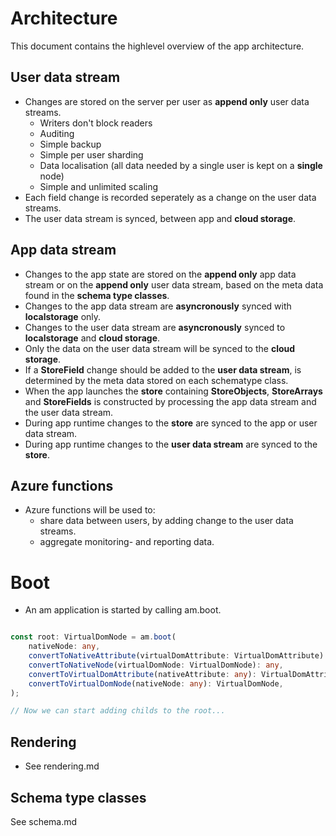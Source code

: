 # Architecture
This document contains the highlevel overview of the app architecture.



## User data stream
* Changes are stored on the server per user as **append only** user data streams.
    * Writers don't block readers
    * Auditing
    * Simple backup
    * Simple per user sharding
    * Data localisation (all data needed by a single user is kept on a **single** node)
    * Simple and unlimited scaling
* Each field change is recorded seperately as a change on the user data streams.
* The user data stream is synced, between app and **cloud storage**.



## App data stream
* Changes to the app state are stored on the **append only** app data stream or on the **append only** user data stream, based on the meta data found in the **schema type classes**.
* Changes to the app data stream are **asyncronously** synced with **localstorage** only.
* Changes to the user data stream are **asyncronously** synced to **localstorage** and **cloud storage**.
* Only the data on the user data stream will be synced to the **cloud storage**.
* If a **StoreField** change should be added to the **user data stream**, is determined by the meta data stored on each schematype class.
* When the app launches the **store** containing **StoreObjects**, **StoreArrays** and **StoreFields** is constructed by processing the app data stream and the user data stream.
* During app runtime changes to the **store** are synced to the app or user data stream.
* During app runtime changes to the **user data stream** are synced to the **store**.



## Azure functions
* Azure functions will be used to:
    * share data between users, by adding change to the user data streams.
    * aggregate monitoring- and reporting data.



# Boot
* An am application is started by calling am.boot.

```TypeScript

const root: VirtualDomNode = am.boot(
    nativeNode: any,
    convertToNativeAttribute(virtualDomAttribute: VirtualDomAttribute): any,
    convertToNativeNode(virtualDomNode: VirtualDomNode): any,
    convertToVirtualDomAttribute(nativeAttribute: any): VirtualDomAttribute,
    convertToVirtualDomNode(nativeNode: any): VirtualDomNode,
);

// Now we can start adding childs to the root...

```


## Rendering
* See rendering.md



## Schema type classes
See schema.md



